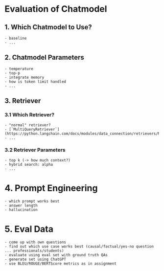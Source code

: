 # Evaluation of Chatmodel

## 1. Which Chatmodel to Use?

    - baseline
    - ...


## 2. Chatmodel Parameters

    - temperature
    - top-p
    - integrate memory
    - how is token limit handled
    - ...

## 3. Retriever

### 3.1 Which Retriever?

    - "normal" retriever?
    - [`MultiQueryRetriever`](https://python.langchain.com/docs/modules/data_connection/retrievers/MultiQueryRetriever)
    - ...

### 3.2 Retriever Parameters

    - top k (-> how much context?)
    - hybrid search: alpha
    - ...

# 4. Prompt Engineering

    - which prompt works best
    - answer length
    - hallucination

# 5. Eval Data

    - come up with own questions
    - find out which use case works best (causal/factual/yes-no question ... professionals/students)
    - evaluate using eval set with ground truth QAs
    - generate set using ChatGPT
    - use BLEU/ROUGE/BERTScore metrics as in assignment

